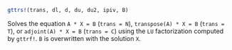 ```julia
gttrs!(trans, dl, d, du, du2, ipiv, B)
```

Solves the equation `A * X = B` (`trans = N`), `transpose(A) * X = B` (`trans = T`), or `adjoint(A) * X = B` (`trans = C`) using the `LU` factorization computed by `gttrf!`. `B` is overwritten with the solution `X`.
